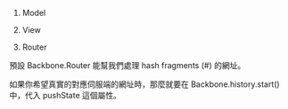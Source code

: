 1. Model

2. View

3. Router

預設 Backbone.Router 能幫我們處理 hash fragments (#) 的網址。

如果你希望真實的對應伺服端的網址時，那麼就要在 Backbone.history.start() 中，代入 pushState 這個屬性。